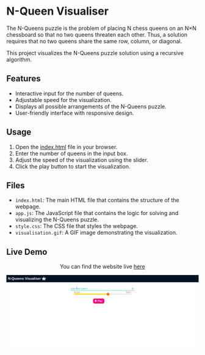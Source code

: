 # N-Queen Visualiser

The N-Queens puzzle is the problem of placing N chess queens on an N×N chessboard so that no two queens threaten each other. Thus, a solution requires that no two queens share the same row, column, or diagonal.

This project visualizes the N-Queens puzzle solution using a recursive algorithm.

## Features

- Interactive input for the number of queens.
- Adjustable speed for the visualization.
- Displays all possible arrangements of the N-Queens puzzle.
- User-friendly interface with responsive design.

## Usage

1. Open the [index.html](index.html) file in your browser.
2. Enter the number of queens in the input box.
3. Adjust the speed of the visualization using the slider.
4. Click the play button to start the visualization.

## Files

- `index.html`: The main HTML file that contains the structure of the webpage.
- `app.js`: The JavaScript file that contains the logic for solving and visualizing the N-Queens puzzle.
- `style.css`: The CSS file that styles the webpage.
- `visualisation.gif`: A GIF image demonstrating the visualization.

## Live Demo

<p align='center'>You can find the website live <a href="https://n-queen-puzzle-two.vercel.app/">here</a></p>

![N-Queen-visualisation](visualisation.gif)
